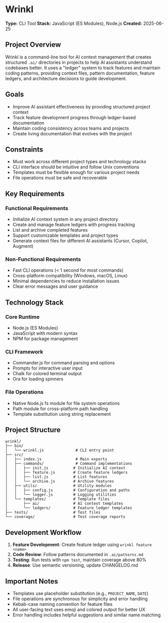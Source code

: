 # Wrinkl

**Type:** CLI Tool
**Stack:** JavaScript (ES Modules), Node.js
**Created:** 2025-06-25

## Project Overview

Wrinkl is a command-line tool for AI context management that creates structured `.ai/` directories in projects to help AI assistants understand codebases better. It uses a "ledger" system to track features and maintain coding patterns, providing context files, pattern documentation, feature ledgers, and architecture decisions to guide development.

## Goals

- Improve AI assistant effectiveness by providing structured project context
- Track feature development progress through ledger-based documentation
- Maintain coding consistency across teams and projects
- Create living documentation that evolves with the project

## Constraints

- Must work across different project types and technology stacks
- CLI interface should be intuitive and follow Unix conventions
- Templates must be flexible enough for various project needs
- File operations must be safe and recoverable

## Key Requirements

### Functional Requirements
- Initialize AI context system in any project directory
- Create and manage feature ledgers with progress tracking
- List and archive completed features
- Support customizable templates and project types
- Generate context files for different AI assistants (Cursor, Copilot, Augment)

### Non-Functional Requirements
- Fast CLI operations (< 1 second for most commands)
- Cross-platform compatibility (Windows, macOS, Linux)
- Minimal dependencies to reduce installation issues
- Clear error messages and user guidance

## Technology Stack

### Core Runtime
- Node.js (ES Modules)
- JavaScript with modern syntax
- NPM for package management

### CLI Framework
- Commander.js for command parsing and options
- Prompts for interactive user input
- Chalk for colored terminal output
- Ora for loading spinners

### File Operations
- Native Node.js fs module for file system operations
- Path module for cross-platform path handling
- Template substitution using string replacement

## Project Structure

```
wrinkl/
├── bin/
│   └── wrinkl.js              # CLI entry point
├── src/
│   ├── index.js               # Main exports
│   ├── commands/              # Command implementations
│   │   ├── init.js           # Initialize AI context
│   │   ├── feature.js        # Create feature ledgers
│   │   ├── list.js           # List features
│   │   └── archive.js        # Archive features
│   ├── utils/                # Utility modules
│   │   ├── config.js         # Configuration and paths
│   │   └── logger.js         # Logging utilities
│   └── templates/            # Template files
│       ├── ai/               # AI context templates
│       └── ledgers/          # Feature ledger templates
├── tests/                    # Test files
└── coverage/                 # Test coverage reports
```

## Development Workflow

1. **Feature Development**: Create feature ledger using `wrinkl feature <name>`
2. **Code Review**: Follow patterns documented in `.ai/patterns.md`
3. **Testing**: Run tests with `npm test`, maintain coverage above 80%
4. **Release**: Use semantic versioning, update CHANGELOG.md

## Important Notes

- Templates use placeholder substitution (e.g., `PROJECT_NAME`, `DATE`)
- File operations are synchronous for simplicity and error handling
- Kebab-case naming convention for feature files
- All user-facing text uses emoji and colored output for better UX
- Error handling includes helpful suggestions and similar name matching

